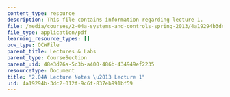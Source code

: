 ```yaml
---
content_type: resource
description: This file contains information regarding lecture 1.
file: /media/courses/2-04a-systems-and-controls-spring-2013/4a19294b3dc2012f9c6f837eb991bf59_MIT2_04AS13_Lecture1.pdf
file_type: application/pdf
learning_resource_types: []
ocw_type: OCWFile
parent_title: Lectures & Labs
parent_type: CourseSection
parent_uid: 48e3d26a-5c3b-a400-486b-434949ef2235
resourcetype: Document
title: "2.04A Lecture Notes \u2013 Lecture 1"
uid: 4a19294b-3dc2-012f-9c6f-837eb991bf59
---
```

